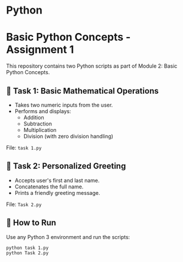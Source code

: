 # Python
# Basic Python Concepts - Assignment 1

This repository contains two Python scripts as part of Module 2: Basic Python Concepts.

## 📌 Task 1: Basic Mathematical Operations
- Takes two numeric inputs from the user.
- Performs and displays:
  - Addition
  - Subtraction
  - Multiplication
  - Division (with zero division handling)

File: `task 1.py`

## 📌 Task 2: Personalized Greeting
- Accepts user's first and last name.
- Concatenates the full name.
- Prints a friendly greeting message.

File: `Task 2.py`

## 🧪 How to Run
Use any Python 3 environment and run the scripts:
```bash
python task 1.py
python Task 2.py
